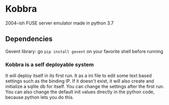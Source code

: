 # Kobbra
2004-ish FUSE server emulator made in python 3.7 

## Dependencies
Gevent library: go `pip install gevent` on your favorite shell before running

### Kobbra is a self deployable system
It will deploy itself in its first run. It as a ini file to edit some text based settings such as the binding IP. If it doesn't exist, it will also create and initialize a sqlite db for itself. You can change the settings after the first run. You can also change the default init values directly in the python code, because python lets you do this. 
